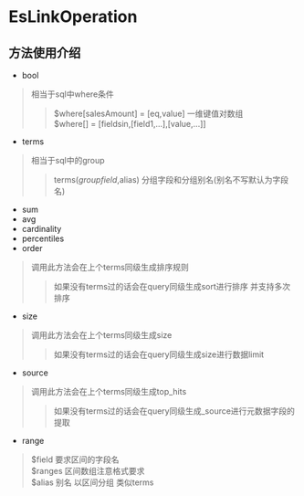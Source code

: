 # EsLinkOperation
## 方法使用介绍
+ bool
>相当于sql中where条件
>>$where[salesAmount] = [eq,value] 一维键值对数组<br>
$where[] = [fieldsin,[field1,...],[value,...]]
+ terms
>相当于sql中的group
>>terms($groupfield,$alias)  分组字段和分组别名(别名不写默认为字段名)
+ sum
+ avg
+ cardinality
+ percentiles
+ order
>调用此方法会在上个terms同级生成排序规则<br>
>>如果没有terms过的话会在query同级生成sort进行排序 并支持多次排序
+ size
>调用此方法会在上个terms同级生成size<br>
>>如果没有terms过的话会在query同级生成size进行数据limit
+ source
>调用此方法会在上个terms同级生成top_hits
>>如果没有terms过的话会在query同级生成_source进行元数据字段的提取
+ range
>$field 要求区间的字段名<br>
>$ranges 区间数组注意格式要求<br>
>$alias 别名  以区间分组 类似terms

